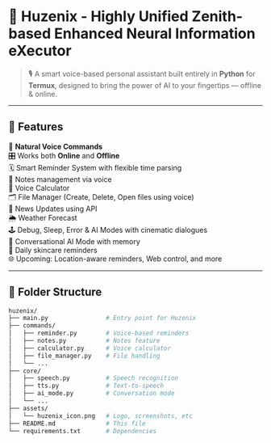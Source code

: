 # 🤖 Huzenix - Highly Unified Zenith-based Enhanced Neural Information eXecutor

> 🎙️ A smart voice-based personal assistant built entirely in **Python** for **Termux**, designed to bring the power of AI to your fingertips — offline & online.

---

## 🚀 Features

🧠 **Natural Voice Commands**  
🎛️ Works both **Online** and **Offline**  
🗓️ Smart Reminder System with flexible time parsing  
📝 Notes management via voice  
🧮 Voice Calculator  
🗂️ File Manager (Create, Delete, Open files using voice)  
📰 News Updates using API  
🌦️ Weather Forecast  
🕹️ Debug, Sleep, Error & AI Modes with cinematic dialogues  
🧬 Conversational AI Mode with memory  
📅 Daily skincare reminders  
🌐 Upcoming: Location-aware reminders, Web control, and more

---

## 📂 Folder Structure

```bash
huzenix/
├── main.py                # Entry point for Huzenix
├── commands/
│   ├── reminder.py        # Voice-based reminders
│   ├── notes.py           # Notes feature
│   ├── calculator.py      # Voice calculator
│   ├── file_manager.py    # File handling
│   └── ...
├── core/
│   ├── speech.py          # Speech recognition
│   ├── tts.py             # Text-to-speech
│   ├── ai_mode.py         # Conversation mode
│   └── ...
├── assets/
│   └── huzenix_icon.png   # Logo, screenshots, etc
├── README.md              # This file
└── requirements.txt       # Dependencies
